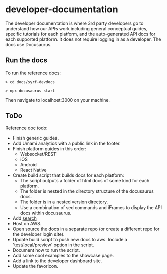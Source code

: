 # developer-documentation
The developer documentation is where 3rd party developers go to understand how our APIs work including general
conceptual guides, specific tutorials for each platform, and the auto-generated API docs for each supported platform.
It does not require logging in as a developer. 
The docs use Docusaurus.

## Run the docs
To run the reference docs:

`> cd docs/syrf-devdocs`

`> npx docusaurus start`

Then navigate to localhost:3000 on your machine.

## ToDo
Reference doc todo:

* Finish generic guides.
* Add Umami analytics with a public link in the footer.
* Finish platform guides in this order:
    * Websocket/REST
    * iOS
    * Android
    * React Native
* Create build script that builds docs for each platform:
    * The script outputs a folder of html docs of some kind for each platform.
    * The folder is nested in the directory structure of the docusaurus docs.
    * The folder is in a nested version directory.
    * Use a combination of sed commands and iFrames to display the API docs within docusaurus.
* Add [search](https://docsearch.algolia.com/)
* Host on AWS.
* Open source the docs in a separate repo (or create a different repo for the developer login site).
* Update build script to push new docs to aws. Include a 'test/local/preview' option in the script. 
* Document how to run the script.
* Add some cool examples to the showcase page.
* Add a link to the developer dashboard site.
* Update the favoricon. 
